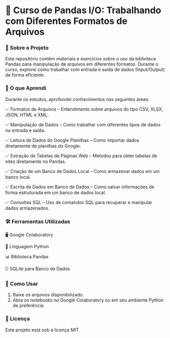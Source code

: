 # 📌 Curso de Pandas I/O: Trabalhando com Diferentes Formatos de Arquivos

### 📖 Sobre o Projeto

Este repositório contém materiais e exercícios sobre o uso da biblioteca Pandas para manipulação de arquivos em diferentes formatos. Durante o curso, explorei como trabalhar com entrada e saída de dados (Input/Output) de forma eficiente.

### 🎯 O que Aprendi

Durante os estudos, aprofundei conhecimentos nas seguintes áreas:

✅ Formatos de Arquivos – Entendimento sobre arquivos do tipo CSV, XLSX, JSON, HTML e XML.

✅ Manipulação de Dados – Como trabalhar com diferentes tipos de dados na entrada e saída.

✅ Leitura de Dados do Google Planilhas – Como importar dados diretamente de planilhas do Google.

✅ Extração de Tabelas de Páginas Web – Métodos para obter tabelas de sites diretamente no Pandas.

✅ Criação de um Banco de Dados Local – Como armazenar dados em um banco local.

✅ Escrita de Dados em Banco de Dados – Como salvar informações de forma estruturada em um banco de dados local.

✅ Consultas SQL – Uso de comandos SQL para recuperar e manipular dados armazenados.

### 🛠️ Ferramentas Utilizadas

🖥️ Google Colaboratory

🐍 Linguagem Python

📊 Biblioteca Pandas

🗄️ SQLite para Banco de Dados

### 🚀 Como Usar
1. Baixe os arquivos disponibilizado.
2. Abra os notebooks no Google Colaboratory ou em seu ambiente Python de preferência.

### 📜 Licença
Este projeto está sob a licença MIT.
